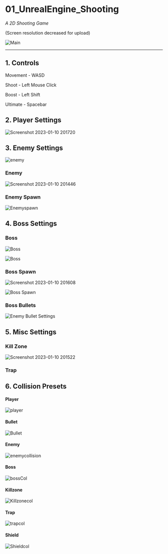 # 01_UnrealEngine_Shooting

_A 2D Shooting Game_

(Screen resolution decreased for upload)

![Main](https://user-images.githubusercontent.com/57009810/211534980-30445a2f-fdc1-4d18-becc-5a05b63c6856.gif)

-------
<h2> 1. Controls </h2>

Movement - WASD 

Shoot -  Left Mouse Click 

Boost -  Left Shift

Ultimate -  Spacebar

<h2> 2. Player Settings </h2>

![Screenshot 2023-01-10 201720](https://user-images.githubusercontent.com/57009810/211537445-24934e54-d196-409c-9d6c-80e645faee49.png)

<h2> 3. Enemy Settings </h2>

![enemy](https://user-images.githubusercontent.com/57009810/211540549-1a8ea26a-de65-4644-86db-89bf8b611c18.png)


<h3> Enemy </h3>

![Screenshot 2023-01-10 201446](https://user-images.githubusercontent.com/57009810/211537535-bcc7494b-f53a-43f8-b11c-429580c327ed.png)

<h3> Enemy Spawn</h3>

![Enemyspawn](https://user-images.githubusercontent.com/57009810/211540783-0ec67767-2922-41fc-acff-aab6d2c88754.png)

<h2> 4. Boss Settings </h2>

<h3> Boss</h3> 

![Boss](https://user-images.githubusercontent.com/57009810/211541566-cd2d9972-d646-4422-8f76-c31012dd33c2.png)

![Boss](https://user-images.githubusercontent.com/57009810/211542174-f73aee1a-1b93-4766-90f0-fdb7eacadd18.png)

<h3> Boss Spawn</h3>

![Screenshot 2023-01-10 201608](https://user-images.githubusercontent.com/57009810/211537832-10f1f349-854f-4e6e-b588-5e419eaff24c.png)

![Boss Spawn](https://user-images.githubusercontent.com/57009810/211541986-2e500ba5-83cd-4bc9-9cec-fcd9273277c5.png)


<h3> Boss Bullets</h3>

![Enemy Bullet Settings](https://user-images.githubusercontent.com/57009810/211541553-9ba9a102-c6bb-40c6-a130-05e5383a15f1.png)


<h2> 5. Misc Settings </h2>

<h3> Kill Zone</h3> 

![Screenshot 2023-01-10 201522](https://user-images.githubusercontent.com/57009810/211537808-4a4bdfdf-fd23-422b-95d2-c424916093ed.png)

<h3> Trap </h3> 

<h2> 6. Collision Presets</h2> 

<h4> Player </h4> 

![player](https://user-images.githubusercontent.com/57009810/211540878-478d978c-83e9-4559-a538-973483ace746.png)

<h4> Bullet </h4> 

![Bullet](https://user-images.githubusercontent.com/57009810/211541058-1e514255-7945-440e-a4b3-f59308c7d3ea.png)

<h4> Enemy </h4> 

![enemycollision](https://user-images.githubusercontent.com/57009810/211540984-97689498-c1c2-4326-81c7-de943b8ca439.png)

<h4> Boss </h4> 

![bossCol](https://user-images.githubusercontent.com/57009810/211541208-bce1ea6f-dd0b-433e-94b2-aac0d926e0f0.png)

<h4> Killzone </h4> 

![Killzonecol](https://user-images.githubusercontent.com/57009810/211541237-59ab96e2-2bf1-4ecf-9773-5d0e2fdf471c.png)

<h4> Trap </h4> 

![trapcol](https://user-images.githubusercontent.com/57009810/211541361-273e6214-b316-4d6f-aeab-71a1970823f9.png)

<h4> Shield </h4>

![Shieldcol](https://user-images.githubusercontent.com/57009810/211541310-7bd0a833-8f67-4f79-8b1a-09392970a3b2.png)
